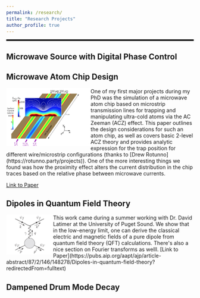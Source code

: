 ```yaml
---
permalink: /research/
title: "Research Projects"
author_profile: true
---
```


<hr style="height: 4px; border: none; background-color: black;">

## Microwave Source with Digital Phase Control

## Microwave Atom Chip Design

<img src="/images/microwaveAtomChipDesignPaper.png" align="left" width="45%"/>
One of my first major projects during my PhD was the simulation of a microwave atom chip based on microstrip transmission lines for trapping and manipulating ultra-cold atoms via the AC Zeeman (ACZ) effect. This paper outlines the design considerations for such an atom chip, as well as covers basic 2-level ACZ theory and provides analytic expression for the trap position for different wire/microstrip configurations (thanks to [Drew Rotunno](https://rotunno.party/projects)). One of the more interesting things we found was how the proximity effect alters the current distribution in the chip traces based on the relative phase between microwave currents.

[Link to Paper](https://www.mdpi.com/2218-2004/9/3/54)

## Dipoles in Quantum Field Theory
<img src="/images/dipolesInQFTPaper.png" align="left" width="25%"/>
This work came during a summer working with Dr. David Latimer at the University of Puget Sound. We show that in the low-energy limit, one can derive the classical electric and magnetic fields of a pure dipole from quantum field theory (QFT) calculations. There's also a nice section on Fourier transforms as welll.
[Link to Paper](https://pubs.aip.org/aapt/ajp/article-abstract/87/2/146/148278/Dipoles-in-quantum-field-theory?redirectedFrom=fulltext)

## Dampened Drum Mode Decay
